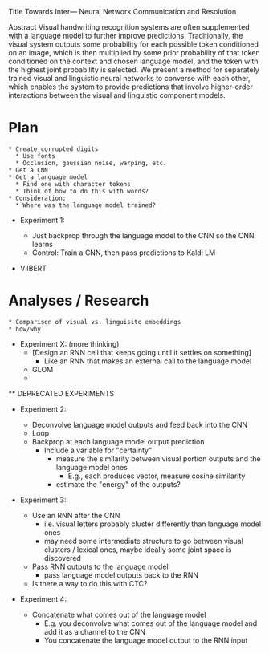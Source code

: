 Title
Towards Inter— Neural Network Communication and Resolution

Abstract
Visual handwriting recognition systems are often supplemented with a language model to further improve predictions. Traditionally, the visual system outputs some probability for each possible token conditioned on an image, which is then multiplied by some prior probability of that token conditioned on the context and chosen language model, and the token with the highest joint probability is selected. We present a method for separately trained visual and linguistic neural networks to converse with each other, which enables the system to provide predictions that involve higher-order interactions between the visual and linguistic component models.

# Plan
    * Create corrupted digits
      * Use fonts
      * Occlusion, gaussian noise, warping, etc.
    * Get a CNN
    * Get a language model
      * Find one with character tokens
      * Think of how to do this with words?
    * Consideration:
      * Where was the language model trained?

* Experiment 1:
    * Just backprop through the language model to the CNN so the CNN learns
    * Control: Train a CNN, then pass predictions to Kaldi LM

* VilBERT


# Analyses / Research
    * Comparison of visual vs. linguisitc embeddings
    * how/why

* Experiment X: (more thinking)
    * [Design an RNN cell that keeps going until it settles on something]
        * Like an RNN that makes an external call to the language model
    * GLOM
    *


** DEPRECATED EXPERIMENTS

* Experiment 2:
    * Deconvolve language model outputs and feed back into the CNN
    * Loop
    * Backprop at each language model output prediction
        * Include a variable for "certainty"
            * measure the similarity between visual portion outputs and the language model ones
                * E.g., each produces vector, measure cosine similarity
            * estimate the "energy" of the outputs?

* Experiment 3:
    * Use an RNN after the CNN
        * i.e. visual letters probably cluster differently than language model ones
        * may need some intermediate structure to go between visual clusters / lexical ones, maybe ideally some joint space is discovered
    * Pass RNN outputs to the language model
        * pass language model outputs back to the RNN
    * Is there a way to do this with CTC?

* Experiment 4:
    * Concatenate what comes out of the language model
        * E.g. you deconvolve what comes out of the language model and add it as a channel to the CNN
        * You concatenate the language model output to the RNN input
